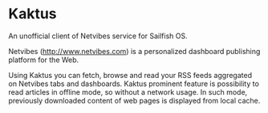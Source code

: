 Kaktus
======

An unofficial client of Netvibes service for Sailfish OS.

Netvibes (http://www.netvibes.com) is a personalized dashboard publishing platform for the Web.

Using Kaktus you can fetch, browse and read your RSS feeds aggregated on Netvibes tabs and dashboards.
Kaktus prominent feature is possibility to read articles in offline mode, so without a network usage. 
In such mode, previously downloaded content of web pages is displayed from local cache.
